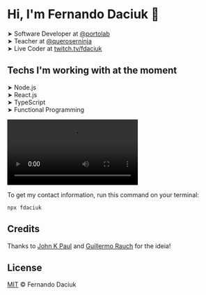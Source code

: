# Hi, I'm Fernando Daciuk 👋

➤ Software Developer at [@portolab](https://github.com/portolab)  
➤ Teacher at [@queroserninja](https://github.com/da2k)  
➤ Live Coder at [twitch.tv/fdaciuk](https://twitch.tv/fdaciuk)  

## Techs I'm working with at the moment

 ➤ Node.js  
 ➤ React.js  
 ➤ TypeScript  
 ➤ Functional Programming


<video autoplay loop playsinline controls src="https://user-images.githubusercontent.com/487669/135340674-64473557-36e7-4d9a-bd19-6f4bb1728eb0.mp4"></video>

To get my contact information, run this command on your terminal:

```console
npx fdaciuk
```

## Credits

Thanks to [John K Paul](https://github.com/johnkpaul/johnkpaul) and [Guillermo Rauch](https://github.com/rauchg/rauchg) for the ideia!

## License

[MIT](https://github.com/fdaciuk/licenses/blob/master/MIT-LICENSE.md) &copy; Fernando Daciuk
